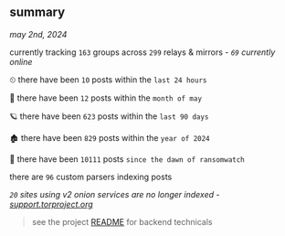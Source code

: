 
## summary
_may 2nd, 2024_

currently tracking `163` groups across `299` relays & mirrors - _`69` currently online_

⏲ there have been `10` posts within the `last 24 hours`

🦈 there have been `12` posts within the `month of may`

🪐 there have been `623` posts within the `last 90 days`

🏚 there have been `829` posts within the `year of 2024`

🦕 there have been `10111` posts `since the dawn of ransomwatch`

there are `96` custom parsers indexing posts

_`20` sites using v2 onion services are no longer indexed - [support.torproject.org](https://support.torproject.org/onionservices/v2-deprecation/)_

> see the project [README](https://github.com/joshhighet/ransomwatch#ransomwatch--) for backend technicals
